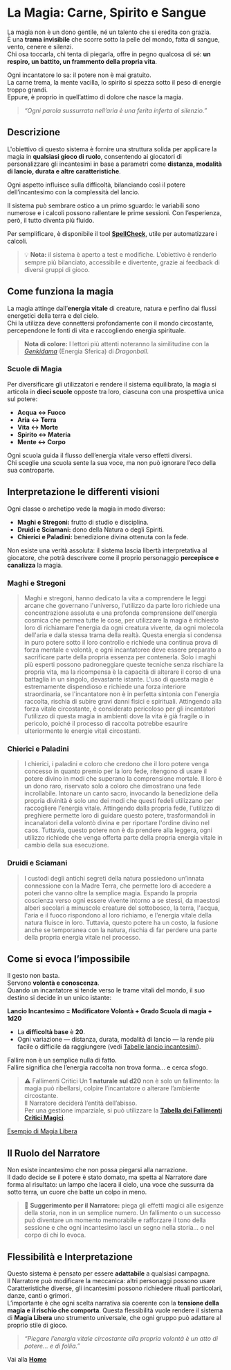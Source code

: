 # La Magia: Carne, Spirito e Sangue

La magia non è un dono gentile, né un talento che si eredita con grazia.  
È una **trama invisibile** che scorre sotto la pelle del mondo, fatta di sangue, vento, cenere e silenzi.  
Chi osa toccarla, chi tenta di piegarla, offre in pegno qualcosa di sé: **un respiro, un battito, un frammento della propria vita**.

Ogni incantatore lo sa: il potere non è mai gratuito.  
La carne trema, la mente vacilla, lo spirito si spezza sotto il peso di energie troppo grandi.  
Eppure, è proprio in quell’attimo di dolore che nasce la magia.

> *“Ogni parola sussurrata nell’aria è una ferita inferta al silenzio.”*  


## Descrizione

L'obiettivo di questo sistema è fornire una struttura solida per applicare la magia in **qualsiasi gioco di ruolo**, consentendo ai giocatori di personalizzare gli incantesimi in base a parametri come **distanza, modalità di lancio, durata e altre caratteristiche**.  

Ogni aspetto influisce sulla difficoltà, bilanciando così il potere dell’incantesimo con la complessità del lancio.  

Il sistema può sembrare ostico a un primo sguardo: le variabili sono numerose e i calcoli possono rallentare le prime sessioni. Con l’esperienza, però, il tutto diventa più fluido.  

Per semplificare, è disponibile il tool **[SpellCheck](https://crypticsentinel.github.io/Open-Source-GDR/Magia%20Libera/SpellCheck/)**, utile per automatizzare i calcoli.

> 💡 **Nota:** il sistema è aperto a test e modifiche. L’obiettivo è renderlo sempre più bilanciato, accessibile e divertente, grazie ai feedback di diversi gruppi di gioco.


## Come funziona la magia

La magia attinge dall’**energia vitale** di creature, natura e perfino dai flussi energetici della terra e del cielo.  
Chi la utilizza deve connettersi profondamente con il mondo circostante, percependone le fonti di vita e raccogliendo energia spirituale.

> **Nota di colore:** I lettori più attenti noteranno la similitudine con la *[Genkidama](https://it.wikipedia.org/wiki/Tecniche_di_Dragon_Ball#:~:text=la%20neutralizzer%C3%A0%20facilmente.-,Sfera%20dell%27energia%20spirituale,-%5Bmodifica%20%7C)* (Energia Sferica) di *Dragonball*.

### Scuole di Magia
Per diversificare gli utilizzatori e rendere il sistema equilibrato, la magia si articola in **dieci scuole** opposte tra loro, ciascuna con una prospettiva unica sul potere:

- **Acqua ↔ Fuoco**  
- **Aria ↔ Terra**  
- **Vita ↔ Morte**  
- **Spirito ↔ Materia**  
- **Mente ↔ Corpo**

Ogni scuola guida il flusso dell’energia vitale verso effetti diversi.  
Chi sceglie una scuola sente la sua voce, ma non può ignorare l’eco della sua controparte.

## Interpretazione le differenti visioni
Ogni classe o archetipo vede la magia in modo diverso:

- **Maghi e Stregoni:** frutto di studio e disciplina.  
- **Druidi e Sciamani:** dono della Natura o degli Spiriti.  
- **Chierici e Paladini:** benedizione divina ottenuta con la fede.

Non esiste una verità assoluta: il sistema lascia libertà interpretativa al giocatore, che potrà descrivere come il proprio personaggio **percepisce e canalizza** la magia.

### Maghi e Stregoni
> Maghi e stregoni, hanno dedicato la vita a comprendere le leggi arcane che governano l'universo, l'utilizzo da parte loro richiede una concentrazione assoluta e una profonda comprensione dell'energia cosmica che permea tutte le cose, per utilizzare la magia è richiesto loro di richiamare l'energia da ogni creatura vivente, da ogni molecola dell'aria e dalla stessa trama della realtà. Questa energia si condensa in puro potere sotto il loro controllo e richiede una continua prova di forza mentale e volontà, e ogni incantatoree deve essere preparato a sacrificare parte della propria essenza per contenerla. Solo i maghi più esperti possono padroneggiare queste tecniche senza rischiare la propria vita, ma la ricompensa è la capacità di alterare il corso di una battaglia in un singolo, devastante istante. L'uso di questa magia è estremamente dispendioso e richiede una forza interiore straordinaria, se l'incantatore non è in perfetta sintonia con l'energia raccolta, rischia di subire gravi danni fisici e spirituali.
Attingendo alla forza vitale circostante, è considerato pericoloso per gli incantatori l'utilizzo di questa magia in ambienti dove la vita è già fragile o in pericolo, poiché il processo di raccolta potrebbe esaurire ulteriormente le energie vitali circostanti.

### Chierici e Paladini
> I chierici, i paladini e coloro che credono che il loro potere venga concesso in quanto premio per la loro fede, ritengono di usare il potere divino in modi che superano la comprensione mortale. Il loro è un dono raro, riservato solo a coloro che dimostrano una fede incrollabile. Intonare un canto sacro, invocando la benedizione della propria divinità è solo uno dei modi che questi fedeli utilizzano per raccogliere l'energia vitale.
Attingendo dalla propria fede, l'utilizzo di preghiere permette loro di guidare questo potere, trasformandoli in incanalatori della volontò divina e per riportare l'ordine divino nel caos. Tuttavia, questo potere non è da prendere alla leggera, ogni utilizzo richiede che venga offerta parte della propria energia vitale in cambio della sua esecuzione.

### Druidi e Sciamani
> I custodi degli antichi segreti della natura possiedono un’innata connessione con la Madre Terra, che permette loro di accedere a poteri che vanno oltre la semplice magia. Espando la propria coscienza verso ogni essere vivente intorno a se stessi, da maestosi alberi secolari a minuscole creature del sottobosco, la terra, l'acqua, l'aria e il fuoco rispondono al loro richiamo, e l'energia vitale della natura fluisce in loro.
Tuttavia, questo potere ha un costo, la fusione anche se temporanea con la natura, rischia di far perdere una parte della propria energia vitale nel processo.

## Come si evoca l’impossibile

Il gesto non basta.  
Servono **volontà e conoscenza**.  
Quando un incantatore si tende verso le trame vitali del mondo, il suo destino si decide in un unico istante:

**Lancio Incantesimo = Modificatore Volontà + Grado Scuola di magia + 1d20**

- La **difficoltà base** è **20**.  
- Ogni variazione — distanza, durata, modalità di lancio — la rende più facile o difficile da raggiungere (vedi [Tabelle lancio incantesimi](https://crypticsentinel.github.io/Open-Source-GDR/Magia%20Libera/12%20-%20Tabelle%20lancio%20incantesimi)).

Fallire non è un semplice nulla di fatto.  
Fallire significa che l’energia raccolta non trova forma… e cerca sfogo. 

> ⚠️ Fallimenti Critici
> Un **1 naturale sul d20** non è solo un fallimento: la magia può ribellarsi, colpire l’incantatore o alterare l’ambiente circostante.  
> Il Narratore deciderà l’entità dell’abisso.  
> Per una gestione imparziale, si può utilizzare la **[Tabella dei Fallimenti Critici Magici](https://crypticsentinel.github.io/Open-Source-GDR/Magia%20Libera/16%20-%20Fallimenti%20Critici%20Magici)**.

[Esempio di Magia Libera](https://CrypticSentinel.github.io/Open-Source-GDR/Magia%20Libera/17%20-%20Esempio%20di%20Magia%20Libera)

## Il Ruolo del Narratore

Non esiste incantesimo che non possa piegarsi alla narrazione.  
Il dado decide se il potere è stato domato, ma spetta al Narratore dare forma al risultato: un lampo che lacera il cielo, una voce che sussurra da sotto terra, un cuore che batte un colpo in meno.  

> 📖 **Suggerimento per il Narratore:** piega gli effetti magici alle esigenze della storia, non in un semplice numero.  Un fallimento o un successo può diventare un momento memorabile e rafforzare il tono della sessione e che ogni incantesimo lasci un segno nella storia… o nel corpo di chi lo evoca.


## Flessibilità e Interpretazione

Questo sistema è pensato per essere **adattabile** a qualsiasi campagna.  
Il Narratore può modificare la meccanica: altri personaggi possono usare Caratteristiche diverse, gli incantesimi possono richiedere rituali particolari, danze, canti o grimori.  
L’importante è che ogni scelta narrativa sia coerente con la **tensione della magia e il rischio che comporta**. Questa flessibilità vuole rendere il sistema di **Magia Libera** uno strumento universale, che ogni gruppo può adattare al proprio stile di gioco.

> *“Piegare l’energia vitale circostante alla propria volontà è un atto di potere… e di follia.”*

Vai alla [**Home**](https://crypticsentinel.github.io/Open-Source-GDR/)
